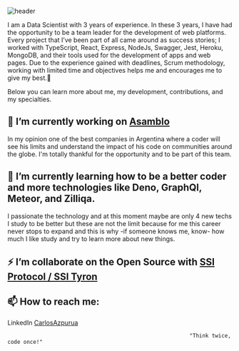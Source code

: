 ![header](https://capsule-render.vercel.app/api?type=waving&color=auto&height=300&section=header&text=Hi%20there,%20I%27m%20Carlos%20Azpurua%20and%20welcome%20to%20my%20GitHub%20Repository%F0%9F%91%8B&fontSize=25)

I am a Data Scientist with 3 years of experience.
In these 3 years, I have had the opportunity to be a team leader for the development of web platforms. Every project that I’ve been part of all came around as success stories; I worked with TypeScript, React, Express, NodeJs, Swagger, Jest, Heroku, MongoDB, and their tools used for the development of apps and web pages.
Due to the experience gained with deadlines, Scrum methodology, working with limited time and objectives helps me and encourages me to give my best.🚀

Below you can learn more about me, my development, contributions, and my specialties.

## 🔭 I’m currently working on [Asamblo](https://asamblo.com/) 
     
   In my opinion one of the best companies in Argentina where a coder will see his limits and understand the impact of his code on communities around the globe. I'm totally thankful for the opportunity and to be part of this team. 

## 🌱 I’m currently learning how to be a better coder and more technologies like Deno, GraphQl, Meteor, and Zilliqa.

   I passionate the technology and at this moment maybe are only 4 new techs I study to be better but these are not the limit because for me this career never stops to expand and this is why -if someone knows me, know- how much I like study and try to learn more about new things. 
    
## ⚡ I’m collaborate on the Open Source with [SSI Protocol / SSI Tyron](https://www.ssiprotocol.com/#/)


## 📫 How to reach me:
   
   LinkedIn [CarlosAzpurua](https://www.linkedin.com/in/carlosazpurua/)


```
                                                         "Think twice, code once!"
```



<!--
**CarlosAzpurua/CarlosAzpurua** is a ✨ _special_ ✨ repository because its `README.md` (this file) appears on your GitHub profile.

Here are some ideas to get you started:

...
...
...
- 🤔 I’m looking for help with ...
- 💬 Ask me about ...
 ...
- 😄 Pronouns: ...
- ⚡ Fun fact: ...
-->

